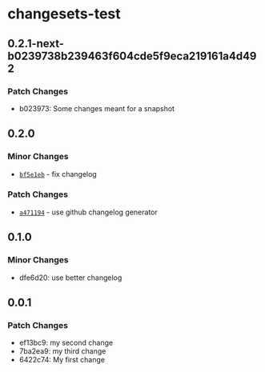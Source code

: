 # changesets-test

## 0.2.1-next-b0239738b239463f604cde5f9eca219161a4d492

### Patch Changes

- b023973: Some changes meant for a snapshot

## 0.2.0

### Minor Changes

- [`bf5e1eb`](https://github.com/colevoss/chagesets-test/commit/bf5e1eb2ff4b81cf0703a3c3444db4c13e2aef71) - fix changelog

### Patch Changes

- [`a471194`](https://github.com/colevoss/chagesets-test/commit/a4711942d4bc08cea013777eb9ee576741849e21) - use github changelog generator

## 0.1.0

### Minor Changes

- dfe6d20: use better changelog

## 0.0.1

### Patch Changes

- ef13bc9: my second change
- 7ba2ea9: my third change
- 6422c74: My first change
